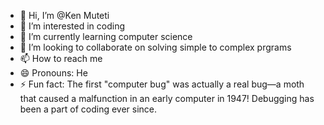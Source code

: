 - 👋 Hi, I’m @Ken Muteti
- 👀 I’m interested in coding
- 🌱 I’m currently learning computer science
- 💞️ I’m looking to collaborate on solving simple to complex prgrams
- 📫 How to reach me 
- 😄 Pronouns: He
- ⚡ Fun fact: The first "computer bug" was actually a real bug—a moth that caused a malfunction in an early computer in 1947! Debugging has been a part of coding ever since.

<!---
kendakyn/kendakyn is a ✨ special ✨ repository because its `README.md` (this file) appears on your GitHub profile.
You can click the Preview link to take a look at your changes.
--->
